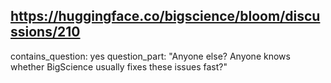 ## https://huggingface.co/bigscience/bloom/discussions/210

contains_question: yes
question_part: "Anyone else? Anyone knows whether BigScience usually fixes these issues fast?"